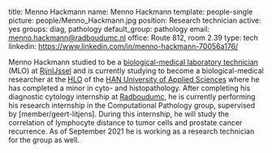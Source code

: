 title: Menno Hackmann
name: Menno Hackmann
template: people-single
picture: people/Menno_Hackmann.jpg
position: Research technician
active: yes
groups: diag, pathology
default_group: pathology
email: menno.hackmann@radboudumc.nl
office: Route 812, room 2.39
type: tech
linkedin: https://www.linkedin.com/in/menno-hackmann-70056a176/

Menno Hackmann studied to be a [biological-medical laboratory technician](https://www.rijnijssel.nl/mbo-opleidingen/laboratoriumtechniek/biologisch-medisch-analist/) (MLO) at [RijnIJssel](https://www.rijnijssel.nl) and is currently studying to become a biological-medical researcher at the [HLO](https://www.han.nl/opleidingen/hbo/biologie-medisch-laboratorium/voltijd/) of the [HAN University of Applied Sciences](https://www.han.nl/) where he has completed a minor in cyto- and histopathology. After completing his diagnostic cytology internship at [Radboudumc](https://www.radboudumc.nl/afdelingen/pathologie/alles-over-pathologisch-onderzoek), he is currently performing his research internship in the Computational Pathology group, supervised by [member/geert-litjens]. During this internship, he will study the correlation of lymphocyte distance to tumor cells and prostate cancer recurrence. As of September 2021 he is working as a research technician for the group as well.
